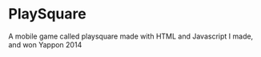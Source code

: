 # PlaySquare
A mobile game called playsquare made with HTML and Javascript I made, and won Yappon 2014
